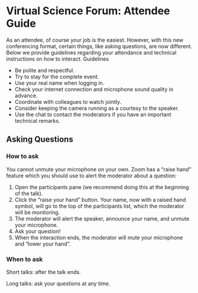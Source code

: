 # Virtual Science Forum: Attendee Guide

As an attendee, of course your job is the easiest. However, with this new conferencing format, certain things, like asking questions, are now different. Below we provide guidelines regarding your attendance and technical instructions on how to interact. 
Guidelines

* Be polite and respectful.
* Try to stay for the complete event.
* Use your real name when logging in.
* Check your internet connection and microphone sound quality in advance. 
* Coordinate with colleagues to watch jointly. 
* Consider keeping the camera running as a courtesy to the speaker.
* Use the chat to contact the moderators if you have an important technical remarks.

## Asking Questions

### How to ask

You cannot unmute your microphone on your own. Zoom has a “raise hand” feature which you should use to alert the moderator about a question:

1. Open the participants pane (we recommend doing this at the beginning of the talk). 
2. Click the “raise your hand” button. Your name, now with a raised hand symbol, will go to the top of the participants list, which the moderator will be monitoring. 
3. The moderator will alert the speaker, announce your name, and unmute your microphone. 
4. Ask your question! 
5. When the interaction ends, the moderator will mute your microphone and “lower your hand”. 

### When to ask

Short talks: after the talk ends.

Long talks: ask your questions at any time.

